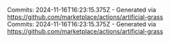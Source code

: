 Commits: 2024-11-16T16:23:15.375Z - Generated via https://github.com/marketplace/actions/artificial-grass
<br>
Commits: 2024-11-16T16:23:15.375Z - Generated via https://github.com/marketplace/actions/artificial-grass
<br>

